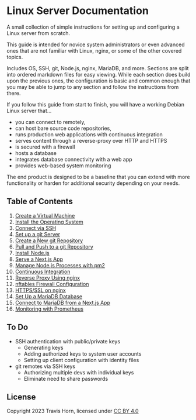 # Linux Server Documentation

A small collection of simple instructions for setting up and configuring a Linux
server from scratch.

This guide is intended for novice system administrators or even advanced ones
that are not familiar with Linux, nginx, or some of the other covered topics.

Includes OS, SSH, git, Node.js, nginx, MariaDB, and more. Sections are split
into ordered markdown files for easy viewing. While each section does build upon
the previous ones, the configuration is basic and common enough that you may be
able to jump to any section and follow the instructions from there.

If you follow this guide from start to finish, you will have a working Debian
Linux server that...

- you can connect to remotely,
- can host bare source code repositories,
- runs production web applications with continuous integration
- serves content through a reverse-proxy over HTTP and HTTPS
- is secured with a firewall
- hosts a database
- integrates database connectivity with a web app
- provides web-based system monitoring

The end product is designed to be a baseline that you can extend with more
functionality or harden for additional security depending on your needs.

## Table of Contents

1. [Create a Virtual Machine](./01%20Create%20a%20Virtual%20Machine.md)
2. [Install the Operating System](./02%20Install%20the%20Operating%20System.md)
3. [Connect via SSH](./03%20Connect%20via%20SSH.md)
4. [Set up a git Server](./04%20Set%20up%20git%20Server.md)
5. [Create a New git Repository](./05%20Create%20New%20git%20Repository.md)
6. [Pull and Push to a git
   Repository](./06%20Pull%20and%20Push%20to%20git%20Repository.md)
7. [Install Node.js](./07%20Install%20Node.js.md)
8. [Serve a Next.js App](./08%20Serve%20Next.js%20App.md)
9. [Manage Node.js Processes with pm2](./09%20Manage%20Node.js%20Processes.md)
10. [Continuous Integration](./10%20Continuous%20Integration.md)
11. [Reverse Proxy Using nginx](./11%20Reverse%20Proxy%20Using%20nginx.md)
12. [nftables Firewall
    Configuration](./12%20nftables%20Firewall%20Configuration.md)
13. [HTTPS/SSL on nginx](./13%20HTTPS%20SSL%20on%20nginx.md)
14. [Set Up a MariaDB Database](./14%20Set%20Up%20MariaDB%20Database.md)
15. [Connect to MariaDB from a Next.js
    App](./15%20Connect%20to%20DB%20from%20Next.js.md)
16. [Monitoring with Prometheus](./16%20Monitoring%20with%20Prometheus.md)

## To Do

- SSH authentication with public/private keys
  - Generating keys
  - Adding authorized keys to system user accounts
  - Setting up client configuration with identity files
- git remotes via SSH keys
  - Authorizing multiple devs with individual keys
  - Eliminate need to share passwords

## License

Copyright 2023 Travis Horn, licensed under [CC BY
4.0](http://creativecommons.org/licenses/by/4.0/)
